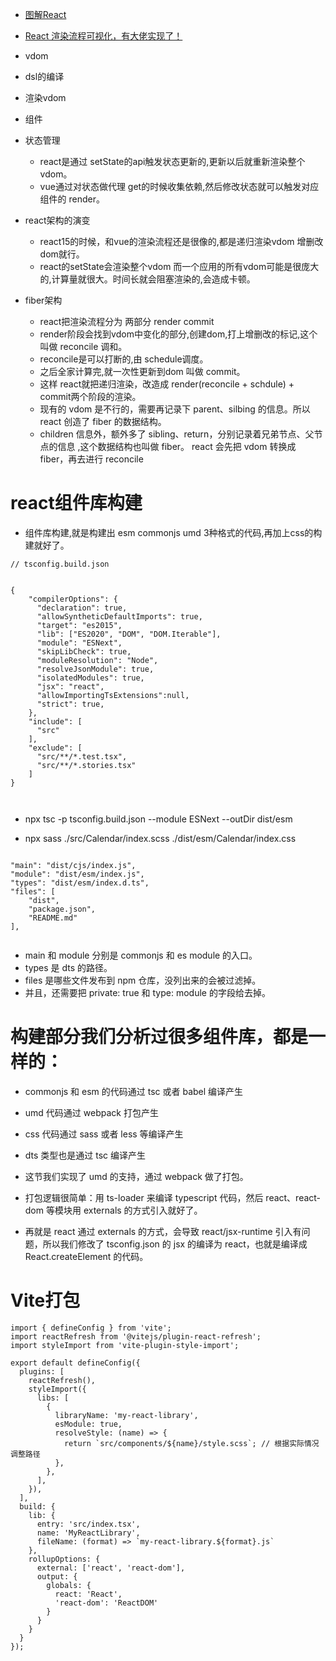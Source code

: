 * [图解React](https://7km.top/)
* [React 渲染流程可视化，有大佬实现了！](https://mp.weixin.qq.com/s/uxBRkFZS-RgGu_bUIstFBQ)
* vdom
* dsl的编译
* 渲染vdom
* 组件
* 状态管理
    - react是通过 setState的api触发状态更新的,更新以后就重新渲染整个vdom。
    - vue通过对状态做代理 get的时候收集依赖,然后修改状态就可以触发对应组件的 render。

* react架构的演变
    - react15的时候，和vue的渲染流程还是很像的,都是递归渲染vdom 增删改dom就行。
    - react的setState会渲染整个vdom 而一个应用的所有vdom可能是很庞大的,计算量就很大。时间长就会阻塞渲染的,会造成卡顿。
* fiber架构    
    - react把渲染流程分为 两部分 render commit
    - render阶段会找到vdom中变化的部分,创建dom,打上增删改的标记,这个叫做 reconcile 调和。
    - reconcile是可以打断的,由 schedule调度。
    - 之后全家计算完,就一次性更新到dom 叫做 commit。
    - 这样 react就把递归渲染，改造成 render(reconcile + schdule) + commit两个阶段的渲染。 
    - 现有的 vdom 是不行的，需要再记录下 parent、silbing 的信息。所以 react 创造了 fiber 的数据结构。
    - children 信息外，额外多了 sibling、return，分别记录着兄弟节点、父节点的信息 ,这个数据结构也叫做 fiber。 react 会先把 vdom 转换成 fiber，再去进行 reconcile  




# react组件库构建
* 组件库构建,就是构建出 esm  commonjs umd 3种格式的代码,再加上css的构建就好了。

```
// tsconfig.build.json


{
    "compilerOptions": {
      "declaration": true,
      "allowSyntheticDefaultImports": true,
      "target": "es2015",
      "lib": ["ES2020", "DOM", "DOM.Iterable"],
      "module": "ESNext",
      "skipLibCheck": true,
      "moduleResolution": "Node",
      "resolveJsonModule": true,
      "isolatedModules": true,
      "jsx": "react",  
      "allowImportingTsExtensions":null,
      "strict": true,
    },
    "include": [
      "src"
    ],
    "exclude": [
      "src/**/*.test.tsx",
      "src/**/*.stories.tsx"
    ]
}



```
* npx tsc -p tsconfig.build.json --module ESNext --outDir dist/esm

* npx sass ./src/Calendar/index.scss ./dist/esm/Calendar/index.css

```

"main": "dist/cjs/index.js",
"module": "dist/esm/index.js",
"types": "dist/esm/index.d.ts",
"files": [
    "dist",
    "package.json",
    "README.md"
],


```
* main 和 module 分别是 commonjs 和 es module 的入口。
* types 是 dts 的路径。
* files 是哪些文件发布到 npm 仓库，没列出来的会被过滤掉。
* 并且，还需要把 private: true 和 type: module 的字段给去掉。




# 构建部分我们分析过很多组件库，都是一样的：
* commonjs 和 esm 的代码通过 tsc 或者 babel 编译产生
* umd 代码通过 webpack 打包产生
* css 代码通过 sass 或者 less 等编译产生
* dts 类型也是通过 tsc 编译产生

* 这节我们实现了 umd 的支持，通过 webpack 做了打包。
* 打包逻辑很简单：用 ts-loader 来编译 typescript 代码，然后 react、react-dom 等模块用 externals 的方式引入就好了。
* 再就是 react 通过 externals 的方式，会导致 react/jsx-runtime 引入有问题，所以我们修改了 tsconfig.json 的 jsx 的编译为 react，也就是编译成 React.createElement 的代码。



# Vite打包

```
import { defineConfig } from 'vite';
import reactRefresh from '@vitejs/plugin-react-refresh';
import styleImport from 'vite-plugin-style-import';

export default defineConfig({
  plugins: [
    reactRefresh(),
    styleImport({
      libs: [
        {
          libraryName: 'my-react-library',
          esModule: true,
          resolveStyle: (name) => {
            return `src/components/${name}/style.scss`; // 根据实际情况调整路径
          },
        },
      ],
    }),
  ],
  build: {
    lib: {
      entry: 'src/index.tsx',
      name: 'MyReactLibrary',
      fileName: (format) => `my-react-library.${format}.js`
    },
    rollupOptions: {
      external: ['react', 'react-dom'],
      output: {
        globals: {
          react: 'React',
          'react-dom': 'ReactDOM'
        }
      }
    }
  }
});


```